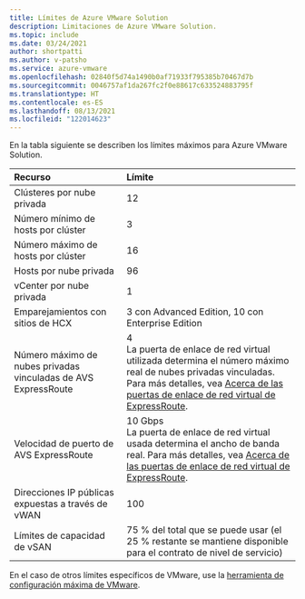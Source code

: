```yaml
---
title: Límites de Azure VMware Solution
description: Limitaciones de Azure VMware Solution.
ms.topic: include
ms.date: 03/24/2021
author: shortpatti
ms.author: v-patsho
ms.service: azure-vmware
ms.openlocfilehash: 02840f5d74a1490b0af71933f795385b70467d7b
ms.sourcegitcommit: 0046757af1da267fc2f0e88617c633524883795f
ms.translationtype: HT
ms.contentlocale: es-ES
ms.lasthandoff: 08/13/2021
ms.locfileid: "122014623"
---
```

<!-- Used in /azure/azure-resource-manager/management/azure-subscription-service-limits.md and concepts-networking.md -->

En la tabla siguiente se describen los límites máximos para Azure VMware Solution.

| **Recurso** | **Límite** |
| :-- | :-- |
| Clústeres por nube privada | 12 |
| Número mínimo de hosts por clúster | 3 |
| Número máximo de hosts por clúster | 16 |
| Hosts por nube privada | 96 |
| vCenter por nube privada | 1  |
| Emparejamientos con sitios de HCX | 3 con Advanced Edition, 10 con Enterprise Edition |
| Número máximo de nubes privadas vinculadas de AVS ExpressRoute | 4<br />La puerta de enlace de red virtual utilizada determina el número máximo real de nubes privadas vinculadas.  Para más detalles, vea [Acerca de las puertas de enlace de red virtual de ExpressRoute](../../expressroute/expressroute-about-virtual-network-gateways.md). | 
| Velocidad de puerto de AVS ExpressRoute | 10 Gbps<br />La puerta de enlace de red virtual usada determina el ancho de banda real. Para más detalles, vea [Acerca de las puertas de enlace de red virtual de ExpressRoute](../../expressroute/expressroute-about-virtual-network-gateways.md). | 
| Direcciones IP públicas expuestas a través de vWAN | 100 |
| Límites de capacidad de vSAN | 75 % del total que se puede usar (el 25 % restante se mantiene disponible para el contrato de nivel de servicio)  |

En el caso de otros límites específicos de VMware, use la [herramienta de configuración máxima de VMware](https://configmax.vmware.com/).
